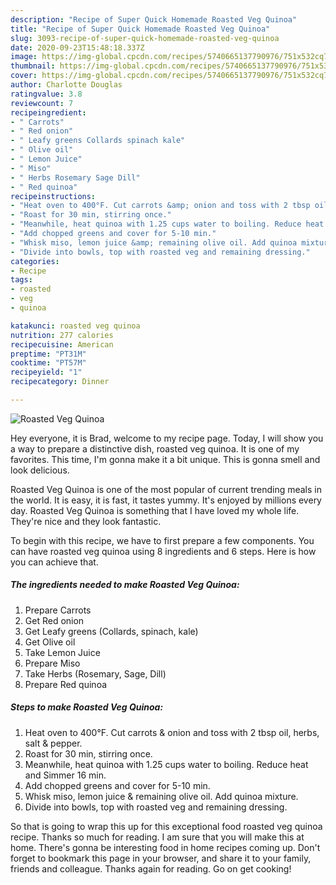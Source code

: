 ```yaml
---
description: "Recipe of Super Quick Homemade Roasted Veg Quinoa"
title: "Recipe of Super Quick Homemade Roasted Veg Quinoa"
slug: 3093-recipe-of-super-quick-homemade-roasted-veg-quinoa
date: 2020-09-23T15:48:18.337Z
image: https://img-global.cpcdn.com/recipes/5740665137790976/751x532cq70/roasted-veg-quinoa-recipe-main-photo.jpg
thumbnail: https://img-global.cpcdn.com/recipes/5740665137790976/751x532cq70/roasted-veg-quinoa-recipe-main-photo.jpg
cover: https://img-global.cpcdn.com/recipes/5740665137790976/751x532cq70/roasted-veg-quinoa-recipe-main-photo.jpg
author: Charlotte Douglas
ratingvalue: 3.8
reviewcount: 7
recipeingredient:
- " Carrots"
- " Red onion"
- " Leafy greens Collards spinach kale"
- " Olive oil"
- " Lemon Juice"
- " Miso"
- " Herbs Rosemary Sage Dill"
- " Red quinoa"
recipeinstructions:
- "Heat oven to 400°F. Cut carrots &amp; onion and toss with 2 tbsp oil, herbs, salt &amp; pepper."
- "Roast for 30 min, stirring once."
- "Meanwhile, heat quinoa with 1.25 cups water to boiling. Reduce heat and Simmer 16 min."
- "Add chopped greens and cover for 5-10 min."
- "Whisk miso, lemon juice &amp; remaining olive oil. Add quinoa mixture."
- "Divide into bowls, top with roasted veg and remaining dressing."
categories:
- Recipe
tags:
- roasted
- veg
- quinoa

katakunci: roasted veg quinoa 
nutrition: 277 calories
recipecuisine: American
preptime: "PT31M"
cooktime: "PT57M"
recipeyield: "1"
recipecategory: Dinner

---
```



![Roasted Veg Quinoa](https://img-global.cpcdn.com/recipes/5740665137790976/751x532cq70/roasted-veg-quinoa-recipe-main-photo.jpg)

Hey everyone, it is Brad, welcome to my recipe page. Today, I will show you a way to prepare a distinctive dish, roasted veg quinoa. It is one of my favorites. This time, I'm gonna make it a bit unique. This is gonna smell and look delicious.

Roasted Veg Quinoa is one of the most popular of current trending meals in the world. It is easy, it is fast, it tastes yummy. It's enjoyed by millions every day. Roasted Veg Quinoa is something that I have loved my whole life. They're nice and they look fantastic.




To begin with this recipe, we have to first prepare a few components. You can have roasted veg quinoa using 8 ingredients and 6 steps. Here is how you can achieve that.

<!--inarticleads1-->

##### The ingredients needed to make Roasted Veg Quinoa:

1. Prepare  Carrots
1. Get  Red onion
1. Get  Leafy greens (Collards, spinach, kale)
1. Get  Olive oil
1. Take  Lemon Juice
1. Prepare  Miso
1. Take  Herbs (Rosemary, Sage, Dill)
1. Prepare  Red quinoa




<!--inarticleads2-->

##### Steps to make Roasted Veg Quinoa:

1. Heat oven to 400°F. Cut carrots &amp; onion and toss with 2 tbsp oil, herbs, salt &amp; pepper.
1. Roast for 30 min, stirring once.
1. Meanwhile, heat quinoa with 1.25 cups water to boiling. Reduce heat and Simmer 16 min.
1. Add chopped greens and cover for 5-10 min.
1. Whisk miso, lemon juice &amp; remaining olive oil. Add quinoa mixture.
1. Divide into bowls, top with roasted veg and remaining dressing.




So that is going to wrap this up for this exceptional food roasted veg quinoa recipe. Thanks so much for reading. I am sure that you will make this at home. There's gonna be interesting food in home recipes coming up. Don't forget to bookmark this page in your browser, and share it to your family, friends and colleague. Thanks again for reading. Go on get cooking!
